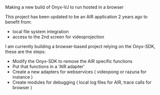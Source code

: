 Making a new build of Onyx-VJ to run hosted in a browser

This project has been updated to be an AIR application 2 years ago to benefit from:
  * local file system integration
  * access to the 2nd screen for videoprojection

I am currently building a browser-based project relying on the Onyx-SDK, these are the steps:
  * Modify the Onyx-SDK to remove the AIR specific functions
  * Put that functions in a 'AIR adapter'
  * Create a new adapters for webservices ( videopong or razuna for instance )
  * Create modules for debugging ( local log files for AIR, trace calls for browser )
